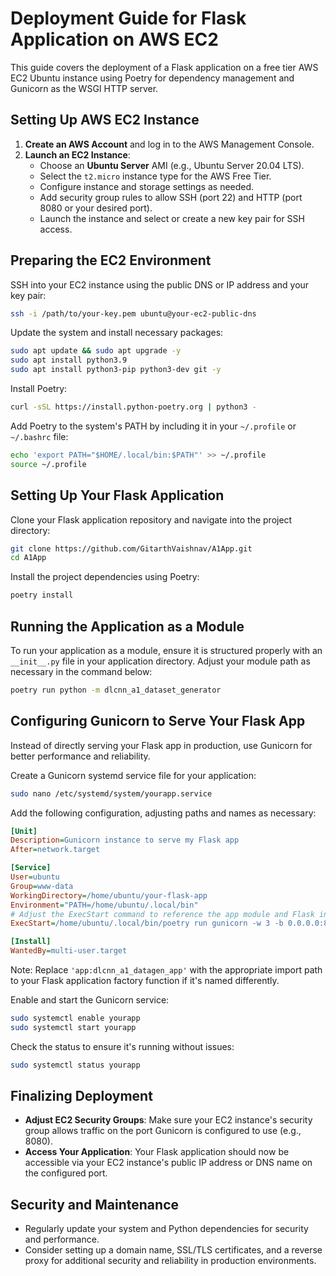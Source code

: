 # Deployment Guide for Flask Application on AWS EC2

This guide covers the deployment of a Flask application on a free tier AWS EC2 Ubuntu instance using Poetry for dependency management and Gunicorn as the WSGI HTTP server.

## Setting Up AWS EC2 Instance

1. **Create an AWS Account** and log in to the AWS Management Console.
2. **Launch an EC2 Instance**:
   - Choose an **Ubuntu Server** AMI (e.g., Ubuntu Server 20.04 LTS).
   - Select the `t2.micro` instance type for the AWS Free Tier.
   - Configure instance and storage settings as needed.
   - Add security group rules to allow SSH (port 22) and HTTP (port 8080 or your desired port).
   - Launch the instance and select or create a new key pair for SSH access.

## Preparing the EC2 Environment

SSH into your EC2 instance using the public DNS or IP address and your key pair:

```bash
ssh -i /path/to/your-key.pem ubuntu@your-ec2-public-dns
```

Update the system and install necessary packages:

```bash
sudo apt update && sudo apt upgrade -y
sudo apt install python3.9
sudo apt install python3-pip python3-dev git -y
```

Install Poetry:

```bash
curl -sSL https://install.python-poetry.org | python3 -
```

Add Poetry to the system's PATH by including it in your `~/.profile` or `~/.bashrc` file:

```bash
echo 'export PATH="$HOME/.local/bin:$PATH"' >> ~/.profile
source ~/.profile
```

## Setting Up Your Flask Application

Clone your Flask application repository and navigate into the project directory:

```bash
git clone https://github.com/GitarthVaishnav/A1App.git
cd A1App
```

Install the project dependencies using Poetry:

```bash
poetry install
```

## Running the Application as a Module

To run your application as a module, ensure it is structured properly with an `__init__.py` file in your application directory. Adjust your module path as necessary in the command below:

```bash
poetry run python -m dlcnn_a1_dataset_generator
```

## Configuring Gunicorn to Serve Your Flask App

Instead of directly serving your Flask app in production, use Gunicorn for better performance and reliability.

Create a Gunicorn systemd service file for your application:

```bash
sudo nano /etc/systemd/system/yourapp.service
```

Add the following configuration, adjusting paths and names as necessary:

```ini
[Unit]
Description=Gunicorn instance to serve my Flask app
After=network.target

[Service]
User=ubuntu
Group=www-data
WorkingDirectory=/home/ubuntu/your-flask-app
Environment="PATH=/home/ubuntu/.local/bin"
# Adjust the ExecStart command to reference the app module and Flask instance
ExecStart=/home/ubuntu/.local/bin/poetry run gunicorn -w 3 -b 0.0.0.0:8080 'app:dlcnn_a1_datagen_app'

[Install]
WantedBy=multi-user.target
```

Note: Replace `'app:dlcnn_a1_datagen_app'` with the appropriate import path to your Flask application factory function if it's named differently.

Enable and start the Gunicorn service:

```bash
sudo systemctl enable yourapp
sudo systemctl start yourapp
```

Check the status to ensure it's running without issues:

```bash
sudo systemctl status yourapp
```

## Finalizing Deployment

- **Adjust EC2 Security Groups**: Make sure your EC2 instance's security group allows traffic on the port Gunicorn is configured to use (e.g., 8080).
- **Access Your Application**: Your Flask application should now be accessible via your EC2 instance's public IP address or DNS name on the configured port.

## Security and Maintenance

- Regularly update your system and Python dependencies for security and performance.
- Consider setting up a domain name, SSL/TLS certificates, and a reverse proxy for additional security and reliability in production environments.
